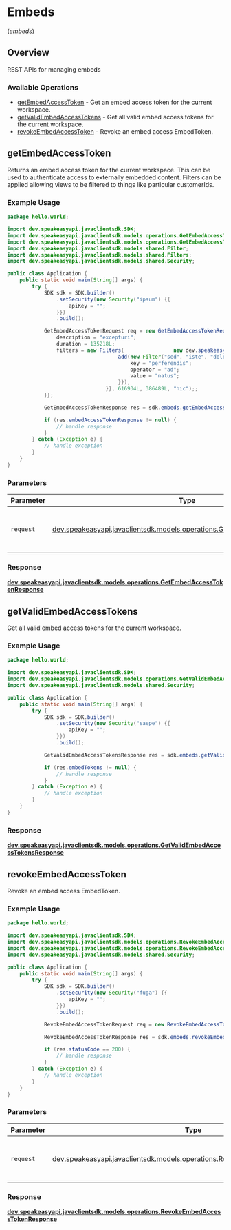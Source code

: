 # Embeds
(*embeds*)

## Overview

REST APIs for managing embeds

### Available Operations

* [getEmbedAccessToken](#getembedaccesstoken) - Get an embed access token for the current workspace.
* [getValidEmbedAccessTokens](#getvalidembedaccesstokens) - Get all valid embed access tokens for the current workspace.
* [revokeEmbedAccessToken](#revokeembedaccesstoken) - Revoke an embed access EmbedToken.

## getEmbedAccessToken

Returns an embed access token for the current workspace. This can be used to authenticate access to externally embedded content.
Filters can be applied allowing views to be filtered to things like particular customerIds.

### Example Usage

```java
package hello.world;

import dev.speakeasyapi.javaclientsdk.SDK;
import dev.speakeasyapi.javaclientsdk.models.operations.GetEmbedAccessTokenRequest;
import dev.speakeasyapi.javaclientsdk.models.operations.GetEmbedAccessTokenResponse;
import dev.speakeasyapi.javaclientsdk.models.shared.Filter;
import dev.speakeasyapi.javaclientsdk.models.shared.Filters;
import dev.speakeasyapi.javaclientsdk.models.shared.Security;

public class Application {
    public static void main(String[] args) {
        try {
            SDK sdk = SDK.builder()
                .setSecurity(new Security("ipsum") {{
                    apiKey = "";
                }})
                .build();

            GetEmbedAccessTokenRequest req = new GetEmbedAccessTokenRequest() {{
                description = "excepturi";
                duration = 135218L;
                filters = new Filters(                new dev.speakeasyapi.javaclientsdk.models.shared.Filter[]{{
                                    add(new Filter("sed", "iste", "dolor") {{
                                        key = "perferendis";
                                        operator = "ad";
                                        value = "natus";
                                    }}),
                                }}, 616934L, 386489L, "hic");;
            }};            

            GetEmbedAccessTokenResponse res = sdk.embeds.getEmbedAccessToken(req);

            if (res.embedAccessTokenResponse != null) {
                // handle response
            }
        } catch (Exception e) {
            // handle exception
        }
    }
}
```

### Parameters

| Parameter                                                                                                                            | Type                                                                                                                                 | Required                                                                                                                             | Description                                                                                                                          |
| ------------------------------------------------------------------------------------------------------------------------------------ | ------------------------------------------------------------------------------------------------------------------------------------ | ------------------------------------------------------------------------------------------------------------------------------------ | ------------------------------------------------------------------------------------------------------------------------------------ |
| `request`                                                                                                                            | [dev.speakeasyapi.javaclientsdk.models.operations.GetEmbedAccessTokenRequest](../../models/operations/GetEmbedAccessTokenRequest.md) | :heavy_check_mark:                                                                                                                   | The request object to use for the request.                                                                                           |


### Response

**[dev.speakeasyapi.javaclientsdk.models.operations.GetEmbedAccessTokenResponse](../../models/operations/GetEmbedAccessTokenResponse.md)**


## getValidEmbedAccessTokens

Get all valid embed access tokens for the current workspace.

### Example Usage

```java
package hello.world;

import dev.speakeasyapi.javaclientsdk.SDK;
import dev.speakeasyapi.javaclientsdk.models.operations.GetValidEmbedAccessTokensResponse;
import dev.speakeasyapi.javaclientsdk.models.shared.Security;

public class Application {
    public static void main(String[] args) {
        try {
            SDK sdk = SDK.builder()
                .setSecurity(new Security("saepe") {{
                    apiKey = "";
                }})
                .build();

            GetValidEmbedAccessTokensResponse res = sdk.embeds.getValidEmbedAccessTokens();

            if (res.embedTokens != null) {
                // handle response
            }
        } catch (Exception e) {
            // handle exception
        }
    }
}
```


### Response

**[dev.speakeasyapi.javaclientsdk.models.operations.GetValidEmbedAccessTokensResponse](../../models/operations/GetValidEmbedAccessTokensResponse.md)**


## revokeEmbedAccessToken

Revoke an embed access EmbedToken.

### Example Usage

```java
package hello.world;

import dev.speakeasyapi.javaclientsdk.SDK;
import dev.speakeasyapi.javaclientsdk.models.operations.RevokeEmbedAccessTokenRequest;
import dev.speakeasyapi.javaclientsdk.models.operations.RevokeEmbedAccessTokenResponse;
import dev.speakeasyapi.javaclientsdk.models.shared.Security;

public class Application {
    public static void main(String[] args) {
        try {
            SDK sdk = SDK.builder()
                .setSecurity(new Security("fuga") {{
                    apiKey = "";
                }})
                .build();

            RevokeEmbedAccessTokenRequest req = new RevokeEmbedAccessTokenRequest("in");            

            RevokeEmbedAccessTokenResponse res = sdk.embeds.revokeEmbedAccessToken(req);

            if (res.statusCode == 200) {
                // handle response
            }
        } catch (Exception e) {
            // handle exception
        }
    }
}
```

### Parameters

| Parameter                                                                                                                                  | Type                                                                                                                                       | Required                                                                                                                                   | Description                                                                                                                                |
| ------------------------------------------------------------------------------------------------------------------------------------------ | ------------------------------------------------------------------------------------------------------------------------------------------ | ------------------------------------------------------------------------------------------------------------------------------------------ | ------------------------------------------------------------------------------------------------------------------------------------------ |
| `request`                                                                                                                                  | [dev.speakeasyapi.javaclientsdk.models.operations.RevokeEmbedAccessTokenRequest](../../models/operations/RevokeEmbedAccessTokenRequest.md) | :heavy_check_mark:                                                                                                                         | The request object to use for the request.                                                                                                 |


### Response

**[dev.speakeasyapi.javaclientsdk.models.operations.RevokeEmbedAccessTokenResponse](../../models/operations/RevokeEmbedAccessTokenResponse.md)**

